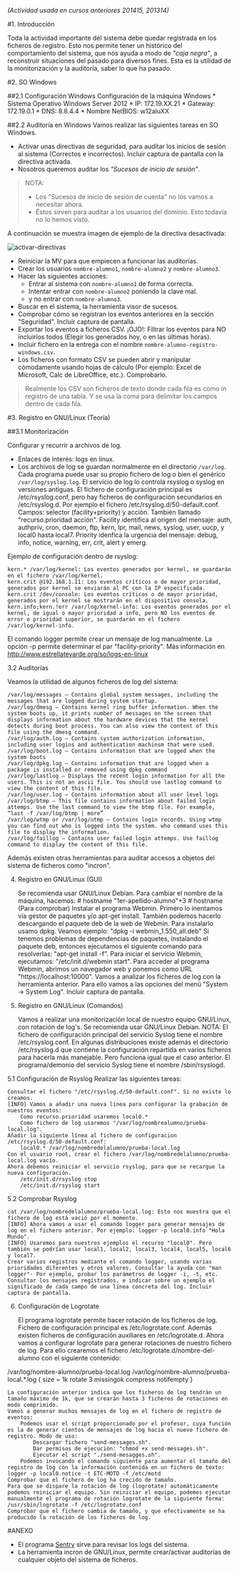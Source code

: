 
*(Actividad usada en cursos anteriores 201415, 201314)*

#1. Introducción

Toda la actividad importante del sistema debe quedar registrada en los 
ficheros de registro. Esto nos permite tener un histórico del comportamiento 
del sistema, que nos ayuda a modo de *"caja negra"*, a reconstruir situaciones 
del pasado para diversos fines. Esta es la utilidad de la monitorización y la auditoría,
saber lo que ha pasado.

#2. SO Windows

##2.1 Configuración Windows
Configuración de la máquina Windows
    * Sistema Operativo Windows Server 2012
    * IP: 172.19.XX.21
    * Gateway: 172.19.0.1
    * DNS: 8.8.4.4
    * Nombre NetBIOS: w12aluXX

##2.2 Auditoría en Windows
Vamos realizar las siguientes tareas en SO Windows.
* Activar unas directivas de seguridad, para auditar los inicios de sesión 
al sistema (Correctos e incorrectos). Incluir captura de pantalla con la directiva activada.
* Nosotros queremos auditar los *"Sucesos de inicio de sesión"*.

> NOTA:
> * Los "Sucesos de inicio de sesión de cuenta" no los vamos a necesitar ahora.
> * Éstos sirven para auditar a los usuarios del dominio. Esto todavía no lo hemos visto.

A continuación se muestra imagen de ejemplo de la directiva desactivada:

![activar-directivas](./images/activar-directivas.png)

* Reiniciar la MV para que empiecen a funcionar las auditorías.
* Crear los usuarios `nombre-alumno1`, `nombre-alumno2` y `nombre-alumno3`.
* Hacer las siguientes acciones:
    * Entrar al sistema con `nombre-alumno1` de forma correcta.
    * Intentar entrar con `nombre-alumno2` poniendo la clave mal.
    * y no entrar con `nombre-alumno3`.
* Buscar en el sistema, la herramienta visor de sucesos.
* Comprobar cómo se registran los eventos anteriores en la sección "Seguridad". 
Incluir captura de pantalla.
* Exportar los eventos a ficheros CSV. ¡OJO!: Filtrar los eventos para NO 
incluirlos todos (Elegir los generados hoy, o en las últimas horas). 
* Incluir fichero en la entrega con el nombre `nombre-alumno-registro-windows.csv`.
* Los ficheros con formato CSV se pueden abrir y manipular cómodamente usando hojas 
de cálculo (Por ejemplo: Excel de Microsoft, Calc de LibreOffice, etc.). Comprobarlo.

> Realmente los CSV son ficheros de texto donde cada fila es como in registro de una tabla.
Y se usa la coma para delimitar los campos dentro de cada fila.

#3. Registro en GNU/Linux (Teoría)

##3.1 Monitorización

Configurar y recurrir a archivos de log.
* Enlaces de interés: logs en linux.
* Los archivos de log se guardan normalmente en el directorio `/var/log`.
Cada programa puede usar su propio fichero de log o bien el genérico `/var/log/syslog.log`.
    El servicio de log lo controla rsyslog o syslog en versiones antiguas.
    El fichero de configuración principal es /etc/rsyslog.conf, pero hay ficheros de configuración secundarios en /etc/rsyslog.d. Por ejemplo el fichero /etc/rsyslog.d/50-default.conf.
    Campos: selector (facility+priority) y acción. También llamado "recurso.prioridad acción".
        Facility identifica al origen del mensaje: auth, authpriv, cron, daemon, ftp, kern, lpr, mail, news, syslog, user, uucp, y local0 hasta local7.
        Priority idenfica la urgencia del mensaje: debug, info, notice, warning, err, crit, alert y emerg.

Ejemplo de configuración dentro de rsyslog:

    kern.* /var/log/kernel: Los eventos generados por kernel, se guardarán en el fichero /var/log/kernel.
    kern.crit @192.168.1.11: Los eventos críticos o de mayor prioridad, generados por kernel se enviarán al PC con la IP especificada.
    kern.crit /dev/console: Los eventos críticos o de mayor prioridad, generados por el kernel se mostrarán en el dispositivo consola.
    kern.info;kern.!err /var/log/kernel-info: Los eventos generados por el kernel, de igual o mayor prioridad a info, pero NO los eventos de error o prioridad superior, se guardarán en el fichero /var/log/kernel-info.

El comando logger permite crear un mensaje de log manualmente. La opción -p permite determinar el par "facility-priority". Más información en http://www.estrellateyarde.org/so/logs-en-linux

3.2 Auditorías

Veamos la utilidad de algunos ficheros de log del sistema:

    /var/log/messages – Contains global system messages, including the messages that are logged during system startup.
    /var/log/dmesg – Contains kernel ring buffer information. When the system boots up, it prints number of messages on the screen that displays information about the hardware devices that the kernel detects during boot process. You can also view the content of this file using the dmesg command.
    /var/log/auth.log – Contains system authorization information, including user logins and authentication machinsm that were used.
    /var/log/boot.log – Contains information that are logged when the system boots
    /var/log/dpkg.log – Contains information that are logged when a package is installed or removed using dpkg command
    /var/log/lastlog – Displays the recent login information for all the users. This is not an ascii file. You should use lastlog command to view the content of this file.
    /var/log/user.log – Contains information about all user level logs
    /var/log/btmp – This file contains information about failed login attemps. Use the last command to view the btmp file. For example, “last -f /var/log/btmp | more”
    /var/log/wtmp or /var/log/utmp – Contains login records. Using wtmp you can find out who is logged into the system. who command uses this file to display the information.
    /var/log/faillog – Contains user failed login attemps. Use faillog command to display the content of this file.

Además existen otras herramientas para auditar accesos a objetos del sistema de ficheros como "incron".

4. Registro en GNU/Linux (GUI)

    Se recomienda usar GNU/Linux Debian.
    Para cambiar el nombre de la máquina, hacemos:
        # hostname "1er-apellido-alumno"+3
        # hostname (Para comprobar)
    Instalar el programa Webmin.
        Primero lo inentamos vía gestor de paquetes y/o apt-get install.
        También podemos hacerlo descargando el paquete deb de la web de Webmin. Para instalarlo usamo dpkg. Veamos ejemplo: "dpkg -i webmin_1.550_all.deb"
        Si tenemos problemas de dependencias de paquetes, instalando el paquete deb, entonces ejecutamos el siguiente comando para resolverlas: "apt-get install -f".
        Para iniciar el servicio Webmin, ejecutamos: "/etc/init.d/webmin start".
        Para acceder al programa Webmin, abrimos un navegador web y ponemos como URL "https://localhost:10000".
        Vamos a analizar los ficheros de log con la herramienta anterior. Para ello vamos a las opciones del menú "System -> System Log". Incluir captura de pantalla.


5. Registro en GNU/Linux (Comandos)

    Vamos a realizar una monitorización local de nuestro equipo GNU/Linux, con rotación de log's.
    Se recomienda usar GNU/Linux Debian.
    NOTA:
        El fichero de configuración principal del servicio Syslog tiene el nombre /etc/rsyslog.conf.
        En algunas distribuciones existe además el directorio /etc/rsyslog.d que contiene la configuración repartida en varios ficheros para hacerla más manejable. Pero funciona igual que el caso anterior.
        El programa/demonio del servicio Syslog tiene el nombre /sbin/rsyslogd.

5.1 Configuración de Rsyslog
Realizar las siguientes tareas:

    Consultar el fichero "/etc/rsyslog.d/50-default.conf". Si no existe lo creamos.
    [INFO] Vamos a añadir una nueva línea para configurar la grabación de nuestros eventos:
        Como recurso.prioridad usaremos local0.*
        Como fichero de log usaremos "/var/log/nombrealumno/prueba-local.log".
    Añadir la siguiente línea al fichero de configuracion /etc/rsyslog.d/50-default.conf:
        local0.* /var/log/nombredelalumno/prueba-local.log
    Con el usuario root, crear el fichero /var/log/nombredelalumno/prueba-local.log vacío.
    Ahora debemos reiniciar el servicio rsyslog, para que se recargue la nueva configuración.
        /etc/init.d/rsyslog stop
        /etc/init.d/rsyslog start

5.2 Comprobar Rsyslog

    cat /var/log/nombredelalumno/prueba-local.log: Esto nos muestra que el fichero de log está vació por el momento.
    [INFO] Ahora vamos a usar el comando logger para generar mensajes de log en el fichero anterior. Por ejemplo: logger -p local0.info "Hola Mundo".
    [INFO] Usaremos para nuestros ejemplos el recurso "local0". Pero también se podrían usar local1, local2, local3, local4, local5, local6 y local7.
    Crear varios registros mediante el comando logger, usando varias prioridades diferentes y otros valores. Consultar la ayuda con "man logger"· Por ejemplo, probar los parámetros de logger -i, -t, etc.
    Consultar los mensajes registrados, e indicar sobre un ejemplo el significado de cada campo de una línea concreta del log. Incluir captura de pantalla.


6. Configuración de Logrotate

    El programa logrotate permite hacer rotación de los ficheros de log.
    Fichero de configuración principal es /etc/logrotate.conf. Además existen ficheros de configuración auxiliares en /etc/logrotate.d.
    Ahora vamos a configurar logrotate para generar rotaciones de nuestro fichero de log. Para ello crearemos el fichero /etc/logrotate.d/nombre-del-alumno con el siguiente contenido:

/var/log/nombre-alumno/prueba-local.log /var/log/nombre-alumno/prueba-local.*.log {
size = 1k
rotate 3
missingok
compress
notifempty
}

    La configuración anterior indica que los ficheros de log tendrán un tamaño máximo de 1k, que se crearán hasta 3 ficheros de rotaciones en modo comprimido.
    Vamos a generar muchos mensajes de log en el fichero de registro de eventos:
        Podemos usar el script proporcionado por el profesor, cuya función es la de generar cientos de mensajes de log hacia el nuevo fichero de registro. Modo de uso:
            Descargar fichero "send-messages.sh".
            Dar permisos de ejecución: "chmod +x send-messages.sh".
            Ejecutar el script "./send-mesagges.sh".
        Podemos invocando el comando siguiente para aumentar el tamaño del registro de log con la información contenida en un fichero de texto: logger -p local0.notice -t ETC-MOTD -f /etc/motd
    Comprobar que el fichero de log ha crecido de tamaño.
    Para que se dispare la rotación de log (logrotate) automáticamente podemos reiniciar el equipo. Sin reiniciar el equipo, podemos ejecutar manualmente el programa de rotación logrotate de la siguiente forma: /usr/sbin/logrotate -f /etc/logrotate.conf
    Comprobar que el fichero cambia de tamaño, y que efectivamente se ha producido la rotación de los ficheros de log.


#ANEXO

* El programa [Sentry](http://sourceforge.net/projects/sentrytools) sirve para revisar los logs del sistema.
* La herramienta incron de GNU/Linux, permite crear/activar auditorías de cualquier 
objeto del sistema de ficheros.

